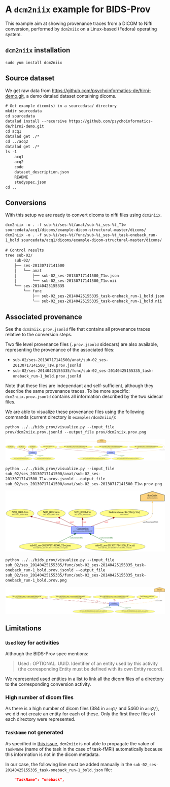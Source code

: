 # A `dcm2niix` example for BIDS-Prov

This example aim at showing provenance traces from a DICOM to Nifti conversion, performed by `dcm2niix` on a Linux-based (Fedora) operating system.

## `dcm2niix` installation

```shell
sudo yum install dcm2niix
```

## Source dataset

We get raw data from https://github.com/psychoinformatics-de/hirni-demo.git, a demo datalad dataset containing dicoms.

```shell
# Get example dicom(s) in a sourcedata/ directory
mkdir sourcedata
cd sourcedata
datalad install --recursive https://github.com/psychoinformatics-de/hirni-demo.git
cd acq1
datalad get ./*
cd ../acq2
datalad get ./*
ls -1
    acq1
    acq2
    code
    dataset_description.json
    README
    studyspec.json
cd ..
```

## Conversions

With this setup we are ready to convert dicoms to nifti files using `dcm2niix`.

```shell
dcm2niix -o . -f sub-%i/ses-%t/anat/sub-%i_ses-%t_T1w sourcedata/acq1/dicoms/example-dicom-structural-master/dicoms/
dcm2niix -o . -f sub-%i/ses-%t/func/sub-%i_ses-%t_task-oneback_run-1_bold sourcedata/acq1/dicoms/example-dicom-structural-master/dicoms/

# Control results
tree sub-02/
    sub-02/
    ├── ses-20130717141500
    │   └── anat
    │       ├── sub-02_ses-20130717141500_T1w.json
    │       └── sub-02_ses-20130717141500_T1w.nii
    └── ses-20140425155335
        └── func
            ├── sub-02_ses-20140425155335_task-oneback_run-1_bold.json
            └── sub-02_ses-20140425155335_task-oneback_run-1_bold.nii
```

## Associated provenance

See the `dcm2niix.prov.jsonld` file that contains all provenance traces relative to the conversion steps.

Two file level provenance files (`.prov.jsonld` sidecars) are also available, representing the provenance of the associated files:
* `sub-02/ses-20130717141500/anat/sub-02_ses-20130717141500_T1w.prov.jsonld`
* `sub-02/ses-20140425155335/func/sub-02_ses-20140425155335_task-oneback_run-1_bold.prov.jsonld`

Note that these files are independant and self-sufficient, although they describe the same provenance traces. To be more specific: `dcm2niix.prov.jsonld` contains all information described by the two sidecar files.

We are able to visualize these provenance files using the following commands (current directory is `examples/dcm2niix/`):

```shell
python ../../bids_prov/visualize.py --input_file prov/dcm2niix.prov.jsonld --output_file prov/dcm2niix.prov.png
```
![](/examples/dcm2niix/prov/dcm2niix.prov.png)

```shell
python ../../bids_prov/visualize.py --input_file sub_02/ses_20130717141500/anat/sub-02_ses-20130717141500_T1w.prov.jsonld --output_file sub_02/ses_20130717141500/anat/sub-02_ses-20130717141500_T1w.prov.png
```
![](/examples/dcm2niix/sub_02/ses_20130717141500/anat/sub-02_ses-20130717141500_T1w.prov.png)

```shell
python ../../bids_prov/visualize.py --input_file sub_02/ses_20140425155335/func/sub-02_ses-20140425155335_task-oneback_run-1_bold.prov.jsonld --output_file sub_02/ses_20140425155335/func/sub-02_ses-20140425155335_task-oneback_run-1_bold.prov.png
```
![](/examples/dcm2niix/sub_02/ses_20140425155335/func/sub-02_ses-20140425155335_task-oneback_run-1_bold.prov.png)

## Limitations

### `Used` key for activities

Although the BIDS-Prov spec mentions:

> Used : OPTIONAL. UUID. Identifier of an entity used by this activity (the corresponding Entity must be defined with its own Entity record).

We represented used entities in a list to link all the dicom files of a directory to the corresponding conversion activity.

### High number of dicom files

As there is a high number of dicom files (384 in `acq1/` and 5460 in `acq2/`), we did not create an entity for each of these. Only the first three files of each directory were represented.

### `TaskName` not generated

As specified in [this issue](https://github.com/rordenlab/dcm2niix/issues/148), `dcm2niix` is not able to propagate the value of `TaskName` (name of the task in the case of task-fMRI) automatically because this information is not in the dicom metadata.

In our case, the following line must be added manually in the `sub-02_ses-20140425155335_task-oneback_run-1_bold.json` file:

```json
    "TaskName": "oneback",
```
